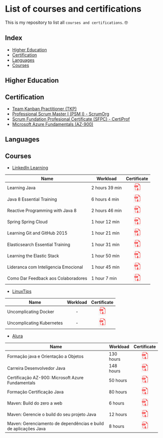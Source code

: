 # List of courses and certifications

This is my repository to list all `courses and certifications`. 🤓️

## Index

 - [Higher Education](#higher-education)
 - [Certification](#certification)
 - [Languages](#languages)
 - [Courses](#courses)

## Higher Education

## Certification

- [Team Kanban Practitioner (TKP)](/certificates/team-kanban-practitioner-TKP.pdf)
- [Professional Scrum Master I (PSM I) - ScrumOrg](/certificates/professional-scrum-master-I-PSMI-scrum-org.pdf)
- [Scrum Fundation Profesional Certificate (SFPC) - CertiProf](/certificates/scrum-fundation-profesional-certificate-certiprof.pdf)
- [Microsoft Azure Fundamentals (AZ-900)](/certificates/microsoft-certified-professional-azure-fundamentals.pdf) 

## Languages

## Courses

- [LinkedIn Learning](https://www.linkedin.com/learning/)

| Name                                 | Workload       |                                                     Certificate                                                     |
| ------------------------------------ | -------------- | :-----------------------------------------------------------------------------------------------------------------: |
| Learning Java                        | 2 hours 39 min |            [![certificate](/images/image-pdf-02-25-x-29.png)](/certificates/linkedin/learning-java.pdf)             |
| Java 8 Essential Training            | 6 hours 4 min  |  [![certificate](/images/image-pdf-02-25-x-29.png)](/certificates/linkedin/linkedin/java-8-essential-training.pdf)  |
| Reactive Programming with Java 8     | 2 hours 46 min |       [![certificate](/images/image-pdf-02-25-x-29.png)](/certificates/reactive-programming-with-java-8.pdf)        |
| Spring Spring Cloud                  | 1 hour 12 min  |         [![certificate](/images/image-pdf-02-25-x-29.png)](/certificates/linkedin/spring-spring-cloud.pdf)          |
| Learning Git and GitHub 2015         | 1 hour 21 min  |     [![certificate](/images/image-pdf-02-25-x-29.png)](/certificates/linkedin/learning-git-and-gitHub-2015.pdf)     |
| Elasticsearch Essential Training     | 1 hour 31 min  |   [![certificate](/images/image-pdf-02-25-x-29.png)](/certificates/linkedin/elasticsearch-essential-training.pdf)   |
| Learning the Elastic Stack           | 1 hour 50 min  |      [![certificate](/images/image-pdf-02-25-x-29.png)](/certificates/linkedin/learning-the-elastic-stack.pdf)      |
| Lideranca com Inteligencia Emocional | 1 hour 45 min  | [![certificate](/images/image-pdf-02-25-x-29.png)](/certificates/linkedin/lideranca-com-inteligencia-emocional.pdf) |
| Como Dar Feedback aos Colaboradores  | 1 hour 7 min   | [![certificate](/images/image-pdf-02-25-x-29.png)](/certificates/linkedin/como-dar-feedback-aos-colaboradores.pdf)  |

- [LinuxTips](https://www.linuxtips.io/)


| Name                      | Workload  | Certificate |
| ------------------------- | :-: | :--------------------------------------------------------------------------------------------------------: |
| Uncomplicating Docker     |  -  | [![certificate](/images/image-pdf-02-25-x-29.png)](/certificates/linuxtips/uncomplicating-docker.pdf)      |
| Uncomplicating Kubernetes |  -  | [![certificate](/images/image-pdf-02-25-x-29.png)](/certificates/linuxtips/uncomplicating-kubernetes.pdf)  |

- [Alura](https://www.alura.com.br)

| Name                                              | Workload  |                                                         Certificate                                                          |
| ------------------------------------------------- | --------- | :--------------------------------------------------------------------------------------------------------------------------: |
| Formação java e Orientação a Objetos              | 130 hours |        [![certificate](/images/image-pdf-02-25-x-29.png)](/certificates/alura/formacao-java-orientacao-a-objeto.pdf)         |
| Carreira Desenvolvedor Java                       | 148 hours |           [![certificate](/images/image-pdf-02-25-x-29.png)](/certificates/alura/carreira-desenvolvedor-java.pdf)            |
| Certificação AZ-900: Microsoft Azure Fundamentals | 50 hours  | [![certificate](/images/image-pdf-02-25-x-29.png)](/certificates/alura/certificacao-az-900-microsoft-azure-fundamentals.pdf) |
| Formação Certificação Java | 80 hours | [![certificate](/images/image-pdf-02-25-x-29.png)](/certificates/alura/formacao-certificacao-java.pdf) |
| Maven: Build do zero a web | 6 hours | [![certificate](/images/image-pdf-02-25-x-29.png)](/certificates/alura/maven-build-do-zero-a-web.pdf) |
| Maven: Gerencie o build do seu projeto Java | 12 hours | [![certificate](/images/image-pdf-02-25-x-29.png)](/certificates/alura/maven-gerencie-o-build-do-seu-projeto-java.pdf) |
| Maven: Gerenciamento de dependências e build de aplicações Java | 8 hours | [![certificate](/images/image-pdf-02-25-x-29.png)](/certificates/alura/maven-gerenciamento-dependencias-build-aplicacoes-java.pdf) |
